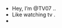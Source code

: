 - Hey, I’m @TV07 ..
- Like watching tv .
- 

  
<!---
TV07/TV07 is a ✨ special ✨ repository because its `README.md` (this file) appears on your GitHub profile.
You can click the Preview link to take a look at your changes.
--->
